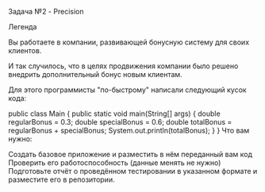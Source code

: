 Задача №2 - Precision

Легенда

Вы работаете в компании, развивающей бонусную систему для своих клиентов.

И так случилось, что в целях продвижения компании было решено внедрить дополнительный бонус новым клиентам.

Для этого программисты "по-быстрому" написали следующий кусок кода:

public class Main {
  public static void main(String[] args) {
    double regularBonus = 0.3;
    double specialBonus = 0.6;
    double totalBonus = regularBonus + specialBonus;
    System.out.println(totalBonus);
  }
}
Что вам нужно:

Создать базовое приложение и разместить в нём переданный вам код
Проверить его работоспособность (данные менять не нужно)
Подготовьте отчёт о проведённом тестировании в указанном формате и разместите его в репозитории.
